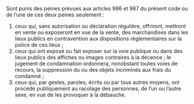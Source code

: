 Sont punis des peines prévues aux articles 986 et 987 du présent code ou de l’une de ces deux peines seulement :
1. ceux qui, sans autorisation ou déclaration régulière, offriront, mettront en vente ou exposeront en vue de la vente, des marchandises dans les lieux publics en contravention aux dispositions réglementaires sur la police de ces lieux ;
2. ceux qui ont exposé ou fait exposer sur la voie publique ou dans des lieux publics des affiches ou images contraires à la décence ; le jugement de condamnation ordonnera, nonobstant toutes voies de recours, la suppression du ou des objets incriminés aux frais du condamné ;
3. ceux qui, par gestes, paroles, écrits ou par tous autres moyens, ont procédé publiquement au racolage des personnes, de l’un ou l’autre sexe, en vue de les provoquer à la débauche.